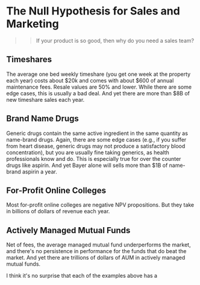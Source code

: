 # The Null Hypothesis for Sales and Marketing

>> If your product is so good, then why do you need a sales team?

## Timeshares

The average one bed weekly timeshare (you get one week at the property each year) costs about $20k and comes with about $600 of annual maintenance fees. Resale values are 50% and lower. While there are some edge cases, this is usually a bad deal. And yet there are more than $8B of new timeshare sales each year.

## Brand Name Drugs

Generic drugs contain the same active ingredient in the same quantity as name-brand drugs. Again, there are some edge cases (e.g., if you suffer from heart disease, generic drugs may not produce a satisfactory blood concentration), but you are usually fine taking generics, as health professionals know and do. This is especially true for over the counter drugs like aspirin. And yet Bayer alone will sells more than $1B of name-brand aspirin a year.

## For-Profit Online Colleges

Most for-profit online colleges are negative NPV propositions. But they take in billions of dollars of revenue each year.

## Actively Managed Mutual Funds

Net of fees, the average managed mutual fund underperforms the market, and there's no persistence in performance for the funds that do beat the market. And yet there are trillions of dollars of AUM in actively managed mutual funds.

I think it's no surprise that each of the examples above has a 
